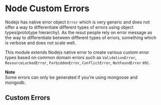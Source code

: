 # Node Custom Errors
Nodejs has native error object `Error` which is very generic and does not
offer a way to differentiate different types of errors using object 
types(prototype hierarchy). As the resut people rely on error message 
as the way to differentiate between different types of errors, something
which is verbose and does not scale well. 

This module extends Nodejs native error to create various custom error 
types based on common domain errors such as `ValidationError`, `ResourceLockedError`,
`ForbiddenError`, `ConflictError`, `NotFoundError` etc.


**Note**  
Some errors can only be generated if you're using mongoose and mongodb.

## Custom Errors
